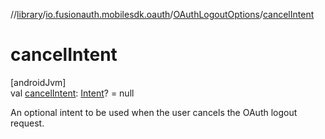 //[library](../../../index.md)/[io.fusionauth.mobilesdk.oauth](../index.md)/[OAuthLogoutOptions](index.md)/[cancelIntent](cancel-intent.md)

# cancelIntent

[androidJvm]\
val [cancelIntent](cancel-intent.md): [Intent](https://developer.android.com/reference/kotlin/android/content/Intent.html)? = null

An optional intent to be used when the user cancels the OAuth logout request.